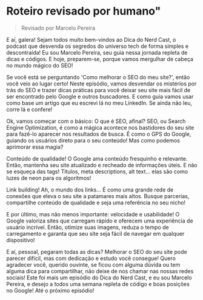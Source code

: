 # Roteiro revisado por humano"

> Revisado por Marcelo Pereira


E aí, galera! Sejam todos muito bem-vindos ao Dica do Nerd Cast, o podcast que desvenda os segredos do universo tech de forma simples e descontraída! Eu sou Marcelo Pereira, seu guia nessa jornada repleta de dicas e códigos. E hoje, preparem-se, porque vamos mergulhar de cabeça no mundo mágico do SEO!

Se você está se perguntando 'Como melhorar o SEO do meu site?', então você veio ao lugar certo! Neste episódio, vamos desvendar os mistérios por trás do SEO e trazer dicas práticas para você deixar seu site mais fácil de ser encontrado pelo Google e outros buscadores. E como guia vamos usar como base um artigo que eu escrevi lá no meu LinkedIn. Se ainda não leu, corre lá e confere!

Ok, vamos começar com o básico: O que é SEO, afinal? SEO, ou Search Engine Optimization, é como a mágica acontece nos bastidores do seu site para fazê-lo aparecer nos resultados de busca. É como o GPS do Google, guiando os usuários direto para o seu conteúdo! Mas como podemos aprimorar essa magia?

Conteúdo de qualidade! O Google ama conteúdo fresquinho e relevante. Então, mantenha seu site atualizado e recheado de informações úteis. E não se esqueça das tags! Títulos, meta descriptions, alt text... elas são como luzes de neon para os algoritmos!

Link building! Ah, o mundo dos links... É como uma grande rede de conexões que eleva o seu site a patamares mais altos. Busque parcerias, compartilhe conteúdo de qualidade e seja uma referência no seu nicho!

E por último, mas não menos importante: velocidade e usabilidade! O Google valoriza sites que carregam rápido e oferecem uma experiência de usuário incrível. Então, otimize suas imagens, reduza o tempo de carregamento e garanta que seu site seja fácil de navegar em qualquer dispositivo!

E aí, pessoal, pegaram todas as dicas? Melhorar o SEO do seu site pode parecer difícil, mas com dedicação e estudo você consegue! Quero agradecer você, querido ouvinte, se ficou com alguma dúvida ou tem alguma dica para compartilhar, não deixe de nos chamar nas nossas redes sociais! Este foi mais um episódio do Dica do Nerd Cast, e eu sou Marcelo Pereira, e desejo a todos uma semana repleta de código e boas posições no Google! Até o próximo episódio!